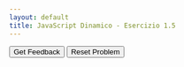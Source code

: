 ```yaml
---
layout: default
title: JavaScript Dinamico - Esercizio 1.5
---
```


<div id="jsDinamico_es1-5-sortableTrash" class="sortable-code"></div> 
<div id="jsDinamico_es1-5-sortable" class="sortable-code"></div> 
<div style="clear:both;"></div> 
<p> 
    <input id="jsDinamico_es1-5-feedbackLink" value="Get Feedback" type="button" /> 
    <input id="jsDinamico_es1-5-newInstanceLink" value="Reset Problem" type="button" /> 
</p> 
<script type="text/javascript"> 
(function(){
  var initial = "&lt;!DOCTYPE html&gt;\n" +
    "&lt;html lang=&quot;it&quot;&gt;\n" +
    "&lt;head&gt;\n" +
    "    &lt;meta charset=&quot;UTF-8&quot;&gt;\n" +
    "    &lt;meta name=&quot;viewport&quot; content=&quot;width=device-width, initial-scale=1.0&quot;&gt;\n" +
    "    &lt;title&gt;Esercizio: Ottenere Elementi Figli&lt;/title&gt;\n" +
    "    &lt;style&gt;\n" +
    "        #contenitore {...}\n" +
    "        .figlio {...}\n" +
    "    &lt;/style&gt;\n" +
    "&lt;/head&gt;\n" +
    "&lt;body&gt;\n" +
    "    &lt;h1&gt;Esercizio: Ottenere tutti gli elementi figli di un elemento padre&lt;/h1&gt;\n" +
    "    &lt;div id=&quot;contenitore&quot;&gt;\n" +
    "        &lt;p class=&quot;figlio&quot;&gt;Figlio 1&lt;/p&gt;\n" +
    "        &lt;p class=&quot;figlio&quot;&gt;Figlio 2&lt;/p&gt;\n" +
    "        &lt;p class=&quot;figlio&quot;&gt;Figlio 3&lt;/p&gt;\n" +
    "    &lt;/div&gt;\n" +
    "    &lt;button onclick=&quot;evidenziaFigli()&quot;&gt;Evidenzia figli&lt;/button&gt;\n" +
    "    &lt;script&gt;\n" +
    "        function evidenziaFigli() {\n" +
    "            const padre = document.getElementById(&#039;contenitore&#039;);\n" +
    "            const figli = padre.children;\n" +
    "            for (let i = 0; i &lt; figli.length; i++) {\n" +
    "                figli[i].style.backgroundColor = &#039;yellow&#039;;\n" +
    "                figli[i].style.fontWeight = &#039;bold&#039;;\n" +
    "            }\n" +
    "        }\n" +
    "    &lt;/script&gt;\n" +
    "&lt;/body&gt;\n" +
    "&lt;/html&gt;\n" +
    "const figli = padre.childrens; #distractor\n" +
    "figli[i].backgroundColor = &#039;yellow&#039;; #distractor\n" +
    "figli[i].style.fontWeight: &#039;bold&#039;; #distractor";
  var parsonsPuzzle = new ParsonsWidget({
    "sortableId": "jsDinamico_es1-5-sortable",
    "max_wrong_lines": 10,
    "grader": ParsonsWidget._graders.LineBasedGrader,
    "exec_limit": 2500,
    "can_indent": true,
    "x_indent": 50,
    "lang": "en",
    "show_feedback": true,
    "trashId": "jsDinamico_es1-5-sortableTrash"
  });
  parsonsPuzzle.init(initial);
  parsonsPuzzle.shuffleLines();
  $("#jsDinamico_es1-5-newInstanceLink").click(function(event){ 
      event.preventDefault(); 
      parsonsPuzzle.shuffleLines(); 
  }); 
  $("#jsDinamico_es1-5-feedbackLink").click(function(event){ 
      event.preventDefault(); 
      parsonsPuzzle.getFeedback(); 
  }); 
})(); 
</script>